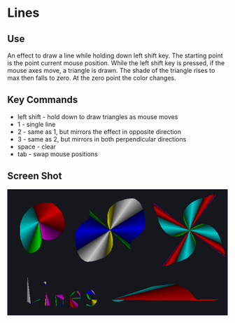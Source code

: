 # Lines

## Use
An effect to draw a line while holding down left shift key. The starting point is the point current mouse position. While the left shift key is pressed, if the mouse axes move, a triangle is drawn.
The shade of the triangle rises to max then falls to zero. At the zero point the color changes.


## Key Commands
* left shift - hold down to draw triangles as mouse moves
* 1 - single line
* 2 - same as 1, but mirrors the effect in opposite direction
* 3 - same as 2, but mirrors in both perpendicular directions
* space - clear
* tab - swap mouse positions

## Screen Shot
![alt text](https://github.com/dlharmon911/Lines/blob/master/screenshot.png "Screen Shot")
